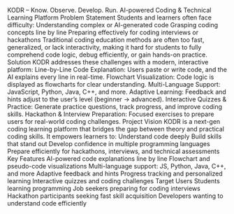 KODR – Know. Observe. Develop. Run.
AI-powered Coding & Technical Learning Platform
Problem Statement
Students and learners often face difficulty:
Understanding complex or AI-generated code
Grasping coding concepts line by line
Preparing effectively for coding interviews or hackathons
Traditional coding education methods are often too fast, generalized, or lack interactivity, making it hard for students to fully comprehend code logic, debug efficiently, or gain hands-on practice.
Solution
KODR addresses these challenges with a modern, interactive platform:
Line-by-Line Code Explanation: Users paste or write code, and the AI explains every line in real-time.
Flowchart Visualization: Code logic is displayed as flowcharts for clear understanding.
Multi-Language Support: JavaScript, Python, Java, C++, and more.
Adaptive Learning: Feedback and hints adjust to the user’s level (beginner → advanced).
Interactive Quizzes & Practice: Generate practice questions, track progress, and improve coding skills.
Hackathon & Interview Preparation: Focused exercises to prepare users for real-world coding challenges.
Project Vision
KODR is a next-gen coding learning platform that bridges the gap between theory and practical coding skills. It empowers learners to:
Understand code deeply
Build skills that stand out
Develop confidence in multiple programming languages
Prepare efficiently for hackathons, interviews, and technical assessments
Key Features
AI-powered code explanations line by line
Flowchart and pseudo-code visualizations
Multi-language support: JS, Python, Java, C++, and more
Adaptive feedback and hints
Progress tracking and personalized learning
Interactive quizzes and coding challenges
Target Users
Students learning programming
Job seekers preparing for coding interviews
Hackathon participants seeking fast skill acquisition
Developers wanting to understand code efficiently
